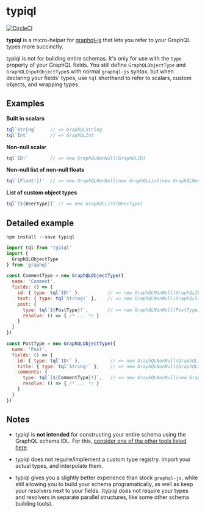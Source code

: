 # typiql

[![CircleCI](https://circleci.com/gh/TouchBistro/typiql/tree/master.svg?style=svg)](https://circleci.com/gh/TouchBistro/typiql/tree/master)

**typiql** is a micro-helper for [graphql-js](https://github.com/graphql/graphql-js) that lets you refer to your GraphQL types more succinctly.

typiql is not for building entire schemas. It's only for use with the `type` property of your GraphQL fields. You still define `GraphQLObjectType` and `GraphQLInputObjectType`s with normal `graphql-js` syntax, but when declaring your fields' types, use `tql` shorthand to refer to scalars, custom objects, and wrapping types.

## Examples

**Built in scalars**

```js
tql`String`     // => GraphQLString
tql`Int`        // => GraphQLInt
```

**Non-null scalar**
```js
tql`ID!`        // => new GraphQLNonNull(GraphQLID)
```

**Non-null list of non-null floats**
```js
tql`[Float!]!`  // => new GraphQLNonNull(new GraphQLList(new GraphQLNonNull(GraphQLFloat)))
```

**List of custom object types**
```js
tql`[${BeerType}]` // => new GraphQLList(BeerType)
```

## Detailed example

```
npm install --save typiql
```

```js
import tql from 'typiql'
import {
  GraphQLObjectType
} from 'graphql'

const CommentType = new GraphQLObjectType({
  name: 'Comment',
  fields: () => {
    id: { type: tql`ID!` },          // => new GraphQLNonNull(GraphQLID)
    text: { type: tql`String!` },    // => new GraphQLNonNull(GraphQLString)
    post: {
      type: tql`${PostType}!`,       // => new GraphQLNonNull(PostType)
      resolve: () => { /* ... */ }
    }
  }
})

const PostType = new GraphQLObjectType({
  name: 'Post',
  fields: () => {
    id: { type: tql`ID!` },           // => new GraphQLNonNull(GraphQLID)
    title: { type: tql`String!` },    // => new GraphQLNonNull(GraphQLString)
    comments: {
      type: tql`[${CommentType}!]`,   // => new GraphQLNonNull(new GraphQLList(CommentType))
      resolve: () => { /* ... */ }
    }
  }
})
```

## Notes

* typiql is **not intended** for constructing your entire schema using the GraphQL schema IDL. For this, [consider one of the other tools listed here](https://github.com/apollostack/graphql-syntax).

* typiql does not require/implement a custom type registry. Import your actual types, and interpolate them.

* typiql gives you a slightly better experience than stock `graphql-js`, while still allowing you to build your schema programatically, as well as keep your resolvers next to your fields. (typiql does not require your types and resolvers in separate parallel structures, like some other schema building tools).
